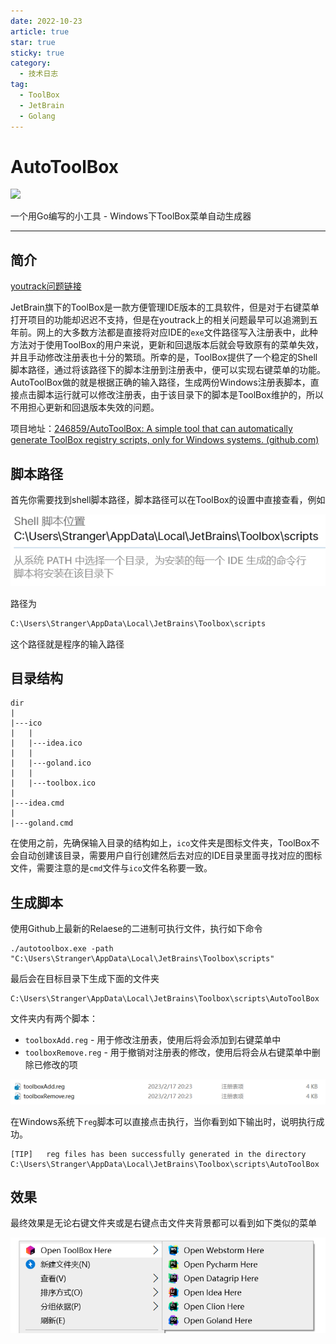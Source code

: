 ```yaml
---
date: 2022-10-23
article: true
star: true
sticky: true
category:
  - 技术日志
tag:
  - ToolBox
  - JetBrain
  - Golang
---
```

# AutoToolBox
![](https://public-1308755698.cos.ap-chongqing.myqcloud.com//img/toolbox.png)

一个用Go编写的小工具 - Windows下ToolBox菜单自动生成器
<!-- more -->
---
## 简介

[youtrack问题链接](https://youtrack.jetbrains.com/issue/TBX-2540/Associate-file-extenstions-with-correct-Toolbox-app-or-with-the-Toolbox-itself-so-that-files-can-be-launched-from-Windows)

JetBrain旗下的ToolBox是一款方便管理IDE版本的工具软件，但是对于右键菜单打开项目的功能却迟迟不支持，但是在youtrack上的相关问题最早可以追溯到五年前。网上的大多数方法都是直接将对应IDE的`exe`文件路径写入注册表中，此种方法对于使用ToolBox的用户来说，更新和回退版本后就会导致原有的菜单失效，并且手动修改注册表也十分的繁琐。所幸的是，ToolBox提供了一个稳定的Shell脚本路径，通过将该路径下的脚本注册到注册表中，便可以实现右键菜单的功能。AutoToolBox做的就是根据正确的输入路径，生成两份Windows注册表脚本，直接点击脚本运行就可以修改注册表，由于该目录下的脚本是ToolBox维护的，所以不用担心更新和回退版本失效的问题。

项目地址：[246859/AutoToolBox: A simple tool that can automatically generate ToolBox registry scripts, only for Windows systems. (github.com)](https://github.com/246859/AutoToolBox)

## 脚本路径

首先你需要找到shell脚本路径，脚本路径可以在ToolBox的设置中直接查看，例如



![image-20230217210439344](https://github.com/246859/AutoToolBox/raw/main/assets/README/image-20230217210439344.png)

路径为

```sh
C:\Users\Stranger\AppData\Local\JetBrains\Toolbox\scripts
```

这个路径就是程序的输入路径

## 目录结构

```
dir
|
|---ico
|   |
|   |---idea.ico
|   |
|   |---goland.ico
|   |
|   |---toolbox.ico
|
|---idea.cmd
|
|---goland.cmd
```

在使用之前，先确保输入目录的结构如上，`ico`文件夹是图标文件夹，ToolBox不会自动创建该目录，需要用户自行创建然后去对应的IDE目录里面寻找对应的图标文件，需要注意的是`cmd`文件与`ico`文件名称要一致。

## 生成脚本

使用Github上最新的Relaese的二进制可执行文件，执行如下命令

```
./autotoolbox.exe -path "C:\Users\Stranger\AppData\Local\JetBrains\Toolbox\scripts"
```

最后会在目标目录下生成下面的文件夹

```
C:\Users\Stranger\AppData\Local\JetBrains\Toolbox\scripts\AutoToolBox
```

文件夹内有两个脚本：

- `toolboxAdd.reg` - 用于修改注册表，使用后将会添加到右键菜单中
- `toolboxRemove.reg` - 用于撤销对注册表的修改，使用后将会从右键菜单中删除已修改的项

[![image-20230217211635959](https://github.com/246859/AutoToolBox/raw/main/assets/README/image-20230217211635959.png)](https://github.com/246859/AutoToolBox/blob/main/assets/README/image-20230217211635959.png)

在Windows系统下`reg`脚本可以直接点击执行，当你看到如下输出时，说明执行成功。

```
[TIP]   reg files has been successfully generated in the directory C:\Users\Stranger\AppData\Local\JetBrains\Toolbox\scripts\AutoToolBox
```

## 效果

最终效果是无论右键文件夹或是右键点击文件夹背景都可以看到如下类似的菜单

![image-20230217212654787](https://github.com/246859/AutoToolBox/raw/main/assets/README/image-20230217212654787.png)
